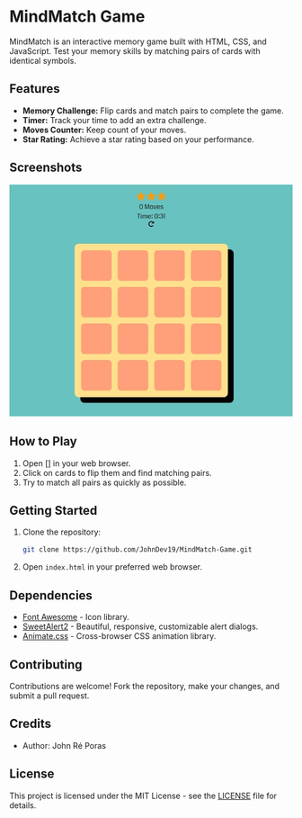 # MindMatch Game

MindMatch is an interactive memory game built with HTML, CSS, and JavaScript. Test your memory skills by matching pairs of cards with identical symbols.

## Features

- **Memory Challenge:** Flip cards and match pairs to complete the game.
- **Timer:** Track your time to add an extra challenge.
- **Moves Counter:** Keep count of your moves.
- **Star Rating:** Achieve a star rating based on your performance.

## Screenshots

![Game Screenshot](IMG_20240201_200942.jpg)

## How to Play

1. Open [] in your web browser.
2. Click on cards to flip them and find matching pairs.
3. Try to match all pairs as quickly as possible.

## Getting Started

1. Clone the repository:

   ```bash
   git clone https://github.com/JohnDev19/MindMatch-Game.git
   ```

2. Open `index.html` in your preferred web browser.

## Dependencies

- [Font Awesome](https://fontawesome.com/) - Icon library.
- [SweetAlert2](https://sweetalert2.github.io/) - Beautiful, responsive, customizable alert dialogs.
- [Animate.css](https://animate.style/) - Cross-browser CSS animation library.

## Contributing

Contributions are welcome! Fork the repository, make your changes, and submit a pull request.

## Credits

- Author: John Ré Poras

## License

This project is licensed under the MIT License - see the [LICENSE](./LICENSE) file for details.
